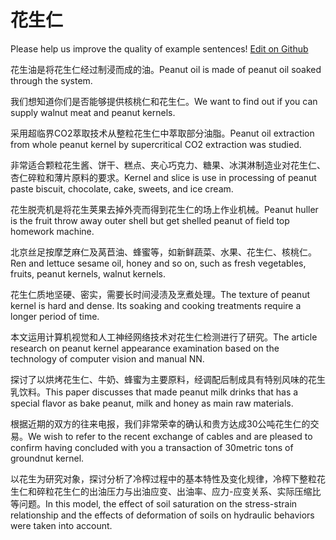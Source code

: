 # 花生仁

Please help us improve the quality of example sentences! [Edit on Github](https://github.com/jiyushe/jiyu-example-sentence-source/blob/main/chinese/huashengren.md)

<p><span class="chinese">花生油是将花生仁经过制浸而成的油。</span><span class="english">Peanut oil is made of peanut oil soaked through the system.</span></p>

<p><span class="chinese">我们想知道你们是否能够提供核桃仁和花生仁。</span><span class="english">We want to find out if you can supply walnut meat and peanut kernels.</span></p>

<p><span class="chinese">采用超临界CO2萃取技术从整粒花生仁中萃取部分油脂。</span><span class="english">Peanut oil extraction from whole peanut kernel by supercritical CO2 extraction was studied.</span></p>

<p><span class="chinese">非常适合颗粒花生酱、饼干、糕点、夹心巧克力、糖果、冰淇淋制造业对花生仁、杏仁碎粒和薄片原料的要求。</span><span class="english">Kernel and slice is use in processing of peanut paste biscuit, chocolate, cake, sweets, and ice cream.</span></p>

<p><span class="chinese">花生脱壳机是将花生荚果去掉外壳而得到花生仁的场上作业机械。</span><span class="english">Peanut huller is the fruit throw away outer shell but get shelled peanut of field top homework machine.</span></p>

<p><span class="chinese">北京丝足按摩芝麻仁及莴苣油、蜂蜜等，如新鲜蔬菜、水果、花生仁、核桃仁。</span><span class="english">Ren and lettuce sesame oil, honey and so on, such as fresh vegetables, fruits, peanut kernels, walnut kernels.</span></p>

<p><span class="chinese">花生仁质地坚硬、密实，需要长时间浸渍及烹煮处理。</span><span class="english">The texture of peanut kernel is hard and dense. Its soaking and cooking treatments require a longer period of time.</span></p>

<p><span class="chinese">本文运用计算机视觉和人工神经网络技术对花生仁检测进行了研究。</span><span class="english">The article research on peanut kernel appearance examination based on the technology of computer vision and manual NN.</span></p>

<p><span class="chinese">探讨了以烘烤花生仁、牛奶、蜂蜜为主要原料，经调配后制成具有特别风味的花生乳饮料。</span><span class="english">This paper discusses that made peanut milk drinks that has a special flavor as bake peanut, milk and honey as main raw materials.</span></p>

<p><span class="chinese">根据近期的双方的往来电报，我们非常荣幸的确认和贵方达成30公吨花生仁的交易。</span><span class="english">We wish to refer to the recent exchange of cables and are pleased to confirm having concluded with you a transaction of 30metric tons of groundnut kernel.</span></p>

<p><span class="chinese">以花生为研究对象，探讨分析了冷榨过程中的基本特性及变化规律，冷榨下整粒花生仁和碎粒花生仁的出油压力与出油应变、出油率、应力-应变关系、实际压缩比等问题。</span><span class="english">In this model, the effect of soil saturation on the stress-strain relationship and the effects of deformation of soils on hydraulic behaviors were taken into account.</span></p>

